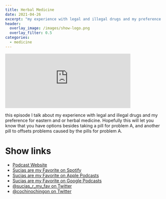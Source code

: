 ```yaml
---
title: Herbal Medicine
date: 2021-04-26
excerpt: "my experience with legal and illegal drugs and my preference for eastern and or herbal medicine"
header:
  overlay_image: /images/show-logo.png
  overlay_filter: 0.5
categories:
  - medicine
---
```


<iframe src="https://open.spotify.com/embed-podcast/episode/7dyCnnDxulRpcF1XklXZZJ" width="80%" height="175" frameborder="0" allowtransparency="true" allow="encrypted-media"></iframe>

this episode I talk about my experience with legal and illegal drugs and my preference for eastern and or herbal medicine.
Hopefully this will let you know that you have options besides taking a pill for problem A, and another pill to offsets problems caused by the pills for problem A.

# Show links

* <i class=fas fa-link></i> [Podcast Website](https://sucias.xyz)
* <i class=fab fa-spotify></i> [Sucias are my Favorite on Spotify](https://open.spotify.com/show/3XjoipCU3QzeIaQAAQpBdW)
* <i class=fas fa-podcast></i> [Sucias are my Favorite on Apple Podcasts](https://podcasts.apple.com/us/podcast/sucias-are-my-favorite/id1548173787)
* <i class=fab fa-google-play></i> [Sucias are my Favorite on Google Podcasts](https://podcasts.google.com/feed/aHR0cHM6Ly9hbmNob3IuZm0vcy80MjI0YzYzYy9wb2RjYXN0L3Jzcw==)
* <i class=fab fa-twitter></i> [@sucias_r_my_fav on Twitter](https://twitter.com/sucias_r_my_fav)
* <i class=fab fa-twitter></i> [@cochinochingon on Twitter](https://twitter.com/cochinochingon)

